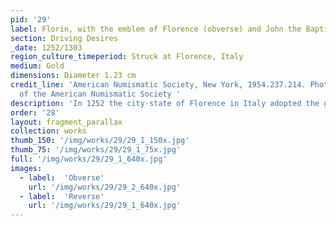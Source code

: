 ```yaml
---
pid: '29'
label: Florin, with the emblem of Florence (obverse) and John the Baptist (reverse)
section: Driving Desires
_date: 1252/1303
region_culture_timeperiod: Struck at Florence, Italy
medium: Gold
dimensions: Diameter 1.23 cm
credit_line: 'American Numismatic Society, New York, 1954.237.214. Photograph courtesy
  of the American Numismatic Society '
description: 'In 1252 the city-state of Florence in Italy adopted the gold standard and began minting its own currency. This adoption was supported by an influx of gold from West Africa via trans-Saharan trade routes. Florins were stamped with a fleur-de-lis on one side and an image of John the Baptist, the patron saint of the city of Florence, on the other. A mint mark appears above John the Baptist’s right hand, indicating where the coin was produced. Florins could also be hammered out to form valuable gold leaf, which was used to embellish objects including religious paintings.'
order: '28'
layout: fragment_parallax
collection: works
thumb_150: '/img/works/29/29_1_150x.jpg'
thumb_75: '/img/works/29/29_1_75x.jpg'
full: '/img/works/29/29_1_640x.jpg'
images:
  - label:  'Obverse'
    url: '/img/works/29/29_2_640x.jpg'
  - label:  'Reverse'
    url: '/img/works/29/29_1_640x.jpg'
---
```

